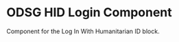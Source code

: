 ODSG HID Login Component
========================

Component for the Log In With Humanitarian ID block.

